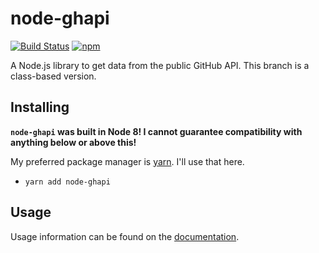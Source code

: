# node-ghapi
[![Build Status](https://travis-ci.org/haydennyyy/node-ghapi.svg?branch=master)](https://travis-ci.org/haydennyyy/node-ghapi)
[![npm](https://img.shields.io/npm/dt/node-ghapi.svg)](https://npmjs.org/node-ghapi)

A Node.js library to get data from the public GitHub API. This branch is a class-based version.

## Installing
**`node-ghapi` was built in Node 8! I cannot guarantee compatibility with anything below or above this!**

My preferred package manager is [yarn](https://yarnpkg.com). I'll use that here.
- `yarn add node-ghapi`

## Usage
Usage information can be found on the [documentation](https://ghapi.js.org/?api).
